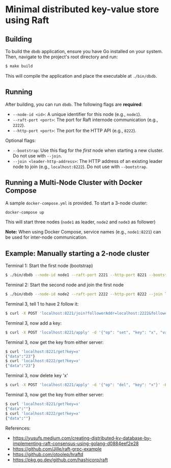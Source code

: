 # Minimal distributed key-value store using Raft

## Building

To build the `dbdb` application, ensure you have Go installed on your system. Then, navigate to the project's root directory and run:

```bash
$ make build
```

This will compile the application and place the executable at `./bin/dbdb`.

## Running

After building, you can run `dbdb`. The following flags are **required**:
* `--node-id <id>`: A unique identifier for this node (e.g., `node1`).
* `--raft-port <port>`: The port for Raft internode communication (e.g., `2222`).
* `--http-port <port>`: The port for the HTTP API (e.g., `8222`).

Optional flags:
*   `--bootstrap`: Use this flag for the *first* node when starting a new cluster. Do not use with `--join`.
*   `--join <leader-http-address>`: The HTTP address of an existing leader node to join (e.g., `localhost:8222`). Do not use with `--bootstrap`.

## Running a Multi-Node Cluster with Docker Compose

A sample `docker-compose.yml` is provided. To start a 3-node cluster:

```bash
docker-compose up
```

This will start three nodes (`node1` as leader, `node2` and `node3` as follower)

**Note:** When using Docker Compose, service names (e.g., `node1:8221`) can be used for inter-node communication.

## Example: Manually starting a 2-node cluster

Terminal 1: Start the first node (bootstrap)

```bash
$ ./bin/dbdb --node-id node1 --raft-port 2221 --http-port 8221 --bootstrap
```

Terminal 2: Start the second node and join the first node

```bash
$ ./bin/dbdb --node-id node2 --raft-port 2222 --http-port 8222 --join localhost:8221
```

Terminal 3, tell 1 to have 2 follow it:

```bash
$ curl -X POST 'localhost:8221/join?followerAddr=localhost:2222&followerId=node2'
```

Terminal 3, now add a key:

```bash
$ curl -X POST 'localhost:8221/apply' -d '{"op": "set", "key": "x", "value": "23"}' -H 'content-type: application/json'
```

Terminal 3, now get the key from either server:

```bash
$ curl 'localhost:8221/get?key=x'
{"data":"23"}
$ curl 'localhost:8222/get?key=x'
{"data":"23"}
```

Terminal 3, now delete key 'x'

```bash
$ curl -X POST 'localhost:8221/apply' -d '{"op": "del", "key": "x"}' -H 'content-type: application/json'
```

Terminal 3, now get the key from either server:

```bash
$ curl 'localhost:8221/get?key=x'
{"data":""}
$ curl 'localhost:8222/get?key=x'
{"data":""}
```

References:

* https://yusufs.medium.com/creating-distributed-kv-database-by-implementing-raft-consensus-using-golang-d0884eef2e28
* https://github.com/Jille/raft-grpc-example
* https://github.com/otoolep/hraftd
* https://pkg.go.dev/github.com/hashicorp/raft
